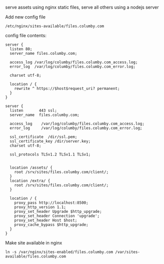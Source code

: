 serve assets using nginx static files, serve all others using a nodejs server

Add new config file

    /etc/nginx/sites-available/files.columby.com

config file contents:

    server {
      listen 80;
      server_name files.columby.com;

      access_log /var/log/columby/files.columby.com_access.log;
      error_log  /var/log/columby/files.columby.com_error.log;

      charset utf-8;

      location / {
        rewrite ^ https://$host$request_uri? permanent;
      }
    }

    server {
      listen       443 ssl;
      server_name  files.columby.com;

      access_log    /var/log/columby/files.columby.com_access.log;
      error_log     /var/log/columby/files.columby.com_error.log;

      ssl_certificate  /dir/ssl.pem;
      ssl_certificate_key /dir/server.key;
      charset utf-8;

      ssl_protocols TLSv1.2 TLSv1.1 TLSv1;


      location /assets/ {
        root /srv/sites/files.columby.com/client/;
      }
      location /extra/ {
        root /srv/sites/files.columby.com/client/;
      }

      location / {
        proxy_pass http://localhost:8500;
        proxy_http_version 1.1;
        proxy_set_header Upgrade $http_upgrade;
        proxy_set_header Connection 'upgrade';
        proxy_set_header Host $host;
        proxy_cache_bypass $http_upgrade;
      }
    }

Make site available in nginx

    ln -s /var/nginx/sites-enabled/files.columby.com /var/sites-available/files.columby.com
